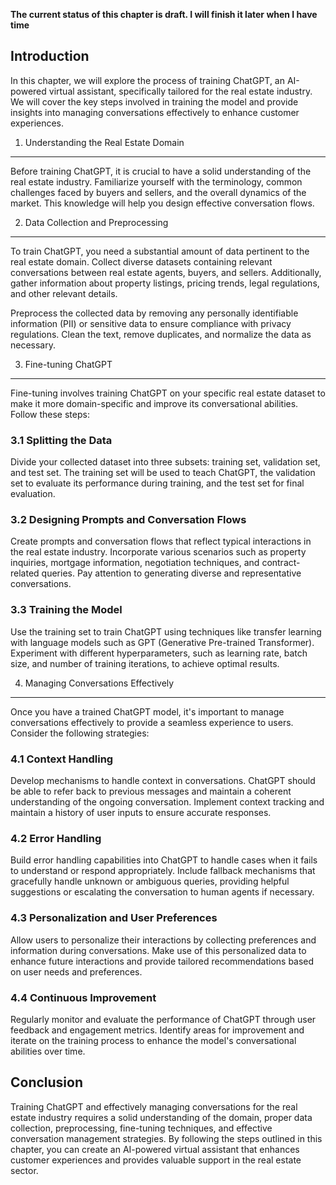 **The current status of this chapter is draft. I will finish it later when I have time**

Introduction
------------

In this chapter, we will explore the process of training ChatGPT, an AI-powered virtual assistant, specifically tailored for the real estate industry. We will cover the key steps involved in training the model and provide insights into managing conversations effectively to enhance customer experiences.

1. Understanding the Real Estate Domain
---------------------------------------

Before training ChatGPT, it is crucial to have a solid understanding of the real estate industry. Familiarize yourself with the terminology, common challenges faced by buyers and sellers, and the overall dynamics of the market. This knowledge will help you design effective conversation flows.

2. Data Collection and Preprocessing
------------------------------------

To train ChatGPT, you need a substantial amount of data pertinent to the real estate domain. Collect diverse datasets containing relevant conversations between real estate agents, buyers, and sellers. Additionally, gather information about property listings, pricing trends, legal regulations, and other relevant details.

Preprocess the collected data by removing any personally identifiable information (PII) or sensitive data to ensure compliance with privacy regulations. Clean the text, remove duplicates, and normalize the data as necessary.

3. Fine-tuning ChatGPT
----------------------

Fine-tuning involves training ChatGPT on your specific real estate dataset to make it more domain-specific and improve its conversational abilities. Follow these steps:

### 3.1 Splitting the Data

Divide your collected dataset into three subsets: training set, validation set, and test set. The training set will be used to teach ChatGPT, the validation set to evaluate its performance during training, and the test set for final evaluation.

### 3.2 Designing Prompts and Conversation Flows

Create prompts and conversation flows that reflect typical interactions in the real estate industry. Incorporate various scenarios such as property inquiries, mortgage information, negotiation techniques, and contract-related queries. Pay attention to generating diverse and representative conversations.

### 3.3 Training the Model

Use the training set to train ChatGPT using techniques like transfer learning with language models such as GPT (Generative Pre-trained Transformer). Experiment with different hyperparameters, such as learning rate, batch size, and number of training iterations, to achieve optimal results.

4. Managing Conversations Effectively
-------------------------------------

Once you have a trained ChatGPT model, it's important to manage conversations effectively to provide a seamless experience to users. Consider the following strategies:

### 4.1 Context Handling

Develop mechanisms to handle context in conversations. ChatGPT should be able to refer back to previous messages and maintain a coherent understanding of the ongoing conversation. Implement context tracking and maintain a history of user inputs to ensure accurate responses.

### 4.2 Error Handling

Build error handling capabilities into ChatGPT to handle cases when it fails to understand or respond appropriately. Include fallback mechanisms that gracefully handle unknown or ambiguous queries, providing helpful suggestions or escalating the conversation to human agents if necessary.

### 4.3 Personalization and User Preferences

Allow users to personalize their interactions by collecting preferences and information during conversations. Make use of this personalized data to enhance future interactions and provide tailored recommendations based on user needs and preferences.

### 4.4 Continuous Improvement

Regularly monitor and evaluate the performance of ChatGPT through user feedback and engagement metrics. Identify areas for improvement and iterate on the training process to enhance the model's conversational abilities over time.

Conclusion
----------

Training ChatGPT and effectively managing conversations for the real estate industry requires a solid understanding of the domain, proper data collection, preprocessing, fine-tuning techniques, and effective conversation management strategies. By following the steps outlined in this chapter, you can create an AI-powered virtual assistant that enhances customer experiences and provides valuable support in the real estate sector.
